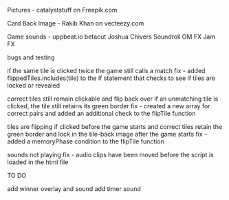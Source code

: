 Pictures - catalyststuff on Freepik.com

Card Back Image - Rakib Khan on vecteezy.com

Game sounds - uppbeat.io
betacut
Joshua Chivers
Soundroll
OM FX
Jam FX


bugs and testing

if the same tile is clicked twice the game still calls a match
fix - added flippedTiles.includes(tile) to the if statement that checks to see if tiles are locked or revealed

correct tiles still remain clickable and flip back over if an unmatching tile is clicked, the tile still retains its green border
fix - created a new array for correct pairs and added an additional check to the flipTile function

tiles are flipping if clicked before the game starts and correct tiles retain the green border and lock in the tile-back image after the game starts
fix - added a memoryPhase condition to the flipTile function

sounds not playing
fix - audio clips have been moved before the script is loaded in the html file



TO DO

add winner overlay and sound
add timer sound